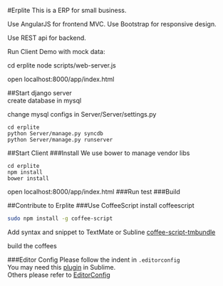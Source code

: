 #Erplite
This is a ERP for small business.

Use AngularJS for frontend MVC.
Use Bootstrap for responsive design.

Use REST api for backend.

Run Client Demo with mock data:

cd erplite
node scripts/web-server.js

open localhost:8000/app/index.html

##Start django server<br>
create database in mysql <br>

change mysql configs in Server/Server/settings.py<br>
```
cd erplite
python Server/manage.py syncdb
python Server/manage.py runserver
```

##Start Client
###Install
We use bower to manage vendor libs
```
cd erplite
npm install
bower install
```
open localhost:8000/app/index.html
###Run test
###Build

##Contribute to Erplite
###Use CoffeeScript
install coffeescript
```bash
sudo npm install -g coffee-script
```
Add syntax and snippet to TextMate or Subline
[coffee-script-tmbundle](https://github.com/jashkenas/coffee-script-tmbundle)

build the coffees

###Editor Config
Please follow the indent in `.editorconfig`  
You may need this [plugin](https://github.com/sindresorhus/editorconfig-sublime) in Sublime.  
Others please refer to [EditorConfig](http://editorconfig.org/)
